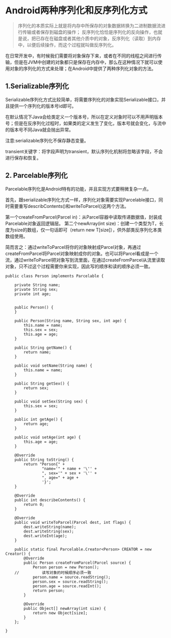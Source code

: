 # Android两种序列化和反序列化方式 #

> 序列化的本质实际上就是将内存中所保存的对象数据转换为二进制数据流进行传输或者保存到磁盘的操作；
> 反序列化恰恰是序列化的反向操作，也就是说，把已存在在磁盘或者其他介质中的对象，反序列化（读取）到内存中，以便后续操作，而这个过程就叫做反序列化。


在日常开发中，有时候我们需要将对象保存下来，或者在不同的线程之间进行传输，但是在JVM中创建的对象都只是保存在内存中，那么在这种情况下就可以使用对象的序列化的方式来处理；在Android中提供了两种序列化对象的方法。

## 1.Serializable序列化 ##

Serializable序列化方式比较简单，将需要序列化的对象实现Serializable接口，并且提供一个序列化的版本号id即可。

在默认情况下Java会给类定义一个版本号，所以在定义对象时可以不用声明版本号；但是在反序列化过程时，如果类的定义发生了变化，版本号就会变化，与流中的版本号不同Java就会抛出异常。

注意:serializable序列化不保存静态变量。

transient关键字：将字段声明为transient，默认序列化机制将忽略该字段，不会进行保存和恢复。

## 2. Parcelable序列化 ##

Parcelable序列化是Android特有的功能，并且实现方式要稍微复杂一点。

首先，跟serializable序列化方式一样，序列化对象需要实现Parcelable接口，同时需要重写describContents()和writeToParcel()这两个方法。

第一个createFromParcel(Parcel in)：从Parcel容器中读取传递数据值，封装成Parcelable对象返回逻辑层。
第二个newArray(int size)：创建一个类型为T，长度为size的数组，仅一句话即可（return new T[size]），供外部类反序列化本类数组使用。

简而言之：通过writeToParcel将你的对象映射成Parcel对象，再通过createFromParcel将Parcel对象映射成你的对象。也可以将Parcel看成是一个流，通过writeToParcel把对象写到流里面，在通过createFromParcel从流里读取对象，只不过这个过程需要你来实现，因此写的顺序和读的顺序必须一致。


	public class Person implements Parcelable {
	
	    private String name;
	    private String sex;
	    private int age;
	
	
	    public Person() {
	    }
	
	    public Person(String name, String sex, int age) {
	        this.name = name;
	        this.sex = sex;
	        this.age = age;
	    }
	
	    public String getName() {
	        return name;
	    }
	
	    public void setName(String name) {
	        this.name = name;
	    }
	
	    public String getSex() {
	        return sex;
	    }
	
	    public void setSex(String sex) {
	        this.sex = sex;
	    }
	
	    public int getAge() {
	        return age;
	    }
	
	    public void setAge(int age) {
	        this.age = age;
	    }
	
	    @Override
	    public String toString() {
	        return "Person{" +
	                "name='" + name + '\'' +
	                ", sex='" + sex + '\'' +
	                ", age=" + age +
	                '}';
	    }
	
	    @Override
	    public int describeContents() {
	        return 0;
	    }
	
	    @Override
	    public void writeToParcel(Parcel dest, int flags) {
	        dest.writeString(name);
	        dest.writeString(sex);
	        dest.writeInt(age);
	    }
	
	    public static final Parcelable.Creator<Person> CREATOR = new Creator() {
	        @Override
	        public Person createFromParcel(Parcel source) {
	            Person person = new Person();
		//          读写对象的时候顺序必须一致
	            person.name = source.readString();
	            person.sex = source.readString();
	            person.age = source.readInt();
	            return person;
	        }
	
	        @Override
	        public Object[] newArray(int size) {
	            return new Object[size];
	        }
	    };
	
	}

